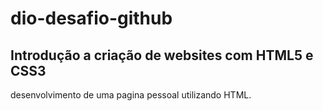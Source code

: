 # dio-desafio-github

## Introdução a criação de websites com HTML5 e CSS3

desenvolvimento de uma pagina pessoal utilizando HTML.